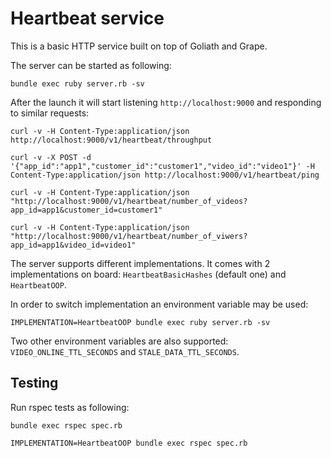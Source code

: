 Heartbeat service
=================

This is a basic HTTP service built on top of Goliath and Grape.

The server can be started as following:

```
bundle exec ruby server.rb -sv
```

After the launch it will start listening ```http://localhost:9000``` and responding to similar requests:

```
curl -v -H Content-Type:application/json http://localhost:9000/v1/heartbeat/throughput

curl -v -X POST -d '{"app_id":"app1","customer_id":"customer1","video_id":"video1"}' -H Content-Type:application/json http://localhost:9000/v1/heartbeat/ping

curl -v -H Content-Type:application/json "http://localhost:9000/v1/heartbeat/number_of_videos?app_id=app1&customer_id=customer1"

curl -v -H Content-Type:application/json "http://localhost:9000/v1/heartbeat/number_of_viwers?app_id=app1&video_id=video1"

```

The server supports different implementations. It comes with 2 implementations on board: ```HeartbeatBasicHashes``` (default one) and ```HeartbeatOOP```.

  
In order to switch implementation an environment variable may be used:
  
```
IMPLEMENTATION=HeartbeatOOP bundle exec ruby server.rb -sv
```

Two other environment variables are also supported: ```VIDEO_ONLINE_TTL_SECONDS``` and ```STALE_DATA_TTL_SECONDS```.

Testing
-------

Run rspec tests as following:

```
bundle exec rspec spec.rb

IMPLEMENTATION=HeartbeatOOP bundle exec rspec spec.rb
```
